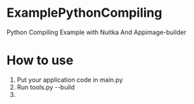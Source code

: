 # ExamplePythonCompiling
Python Compiling Example with Nuitka And Appimage-builder

# How to use
1) Put your application code in main.py
2) Run tools.py --build
3) 
